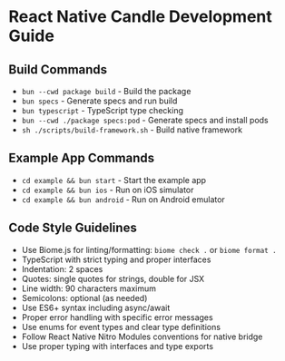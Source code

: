 # React Native Candle Development Guide

## Build Commands

- `bun --cwd package build` - Build the package
- `bun specs` - Generate specs and run build
- `bun typescript` - TypeScript type checking
- `bun --cwd ./package specs:pod` - Generate specs and install pods
- `sh ./scripts/build-framework.sh` - Build native framework

## Example App Commands

- `cd example && bun start` - Start the example app
- `cd example && bun ios` - Run on iOS simulator
- `cd example && bun android` - Run on Android emulator

## Code Style Guidelines

- Use Biome.js for linting/formatting: `biome check .` or `biome format .`
- TypeScript with strict typing and proper interfaces
- Indentation: 2 spaces
- Quotes: single quotes for strings, double for JSX
- Line width: 90 characters maximum
- Semicolons: optional (as needed)
- Use ES6+ syntax including async/await
- Proper error handling with specific error messages
- Use enums for event types and clear type definitions
- Follow React Native Nitro Modules conventions for native bridge
- Use proper typing with interfaces and type exports
